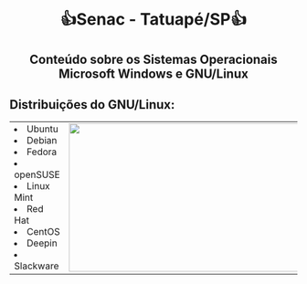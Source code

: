 <h1 align="center">👍Senac - Tatuapé/SP👍</h1>

<h2 align="center"> Conteúdo sobre os Sistemas Operacionais Microsoft Windows e GNU/Linux</h2>

      
<table>
  <thead>
  <tr><h2>Distribuições do GNU/Linux:</h2></tr>
  </thead>
  <tbody>
        <td>
            <li>Ubuntu</li>
            <li>Debian</li>
            <li>Fedora</li>
            <li>openSUSE</li>
            <li>Linux Mint</li>
            <li>Red Hat</li>
            <li>CentOS</li>
            <li>Deepin</li>
            <li>Slackware</li>
        </td>
        <td><div ">  <img width="650" height="260" src="https://manjarobrasil.files.wordpress.com/2015/08/linux_distros.jpg"></div></td>
  </tbody>
</table>






